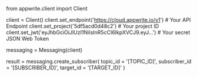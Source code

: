 from appwrite.client import Client

client = Client()
client.set_endpoint('https://cloud.appwrite.io/v1') # Your API Endpoint
client.set_project('5df5acd0d48c2') # Your project ID
client.set_jwt('eyJhbGciOiJIUzI1NiIsInR5cCI6IkpXVCJ9.eyJ...') # Your secret JSON Web Token

messaging = Messaging(client)

result = messaging.create_subscriber(
    topic_id = '[TOPIC_ID]',
    subscriber_id = '[SUBSCRIBER_ID]',
    target_id = '[TARGET_ID]'
)

